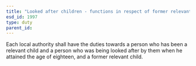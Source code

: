 ```yaml
---
title: "Looked after children - functions in respect of former relevant children"
esd_id: 1997
type: duty
parent_id:  
---
```


Each local authority shall have the duties towards a person who has been a relevant child and a person who was being looked after by them when he attained the age of eighteen, and a former relevant child. 

